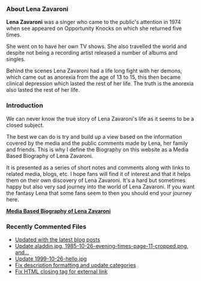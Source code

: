 ### About Lena Zavaroni

<p><strong>Lena Zavaroni</strong> was a singer who came to the public's attention in 1974 when see appeared on Opportunity Knocks on which she returned five times.</p>

<p>She went on to have her own TV shows. She also travelled the world and despite not being a recording artist released a number of albums and singles.</p>

<p>Behind the scenes Lena Zavaroni had a life long fight with her demons, which came out as anorexia from the age of 13 to 15, this then became clinical depression which lasted the rest of her life. The truth is the anorexia also lasted the rest of her life.</p>

### Introduction

<p>We can never know the true story of Lena Zavaroni's life as it seems to be a closed subject.</p>

<p>The best we can do is try and build up a view based on the information covered by the media and the public comments made by Lena, her family and friends. This is why I define the Biography on this website as a Media Based Biography of Lena Zavaroni.</p>

<p>It is presented as a series of short notes and comments along with links to related media, blogs, etc. I hope fans will find it of interest and that it helps them on their own discovery of Lena Zavaroni. It's a hard but sometimes happy but also very sad journey into the world of Lena Zavaroni. If you want the fantasy Lena that some fans seem to then you should end your journey here.</p>

<a href="https://fanzoflenazavaroni.github.io/1963-11-04-lena-zavaroni/"><strong>Media Based Biography of Lena Zavaroni</strong></a>

### Recently Commented Files

<!-- BLOG-POST-LIST:START -->
- [Updated with the latest blog posts](https://github.com/FanzOfLenaZavaroni/fanzoflenazavaroni.github.io/commit/d1d72108280e5296e5f495dc398a831f9e880878)
- [Update aladdin.jpg, 1985-10-26-evening-times-page-11-cropped.png, and…](https://github.com/FanzOfLenaZavaroni/fanzoflenazavaroni.github.io/commit/a3efc5be459dd5b0755eb7d5bcbc94a7e565da2c)
- [Update 1999-10-26-hello.jpg](https://github.com/FanzOfLenaZavaroni/fanzoflenazavaroni.github.io/commit/a8997c1a902df1e93ccfedb1e8f94181ed2dddd4)
- [Fix description formatting and update categories](https://github.com/FanzOfLenaZavaroni/fanzoflenazavaroni.github.io/commit/54f9391d4090efc5da0e39cdd113bb1e375c5c53)
- [Fix HTML closing tag for external link](https://github.com/FanzOfLenaZavaroni/fanzoflenazavaroni.github.io/commit/6f7d2db2ff350e5bb79f313924ae7398880e224f)
<!-- BLOG-POST-LIST:END -->
